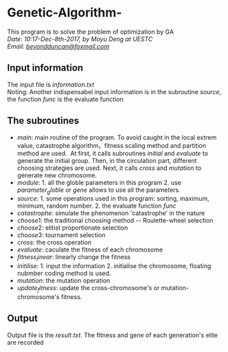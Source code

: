 # Genetic-Algorithm-
This program is to solve the problem of optimization by GA  <br/>
*Date: 10:17-Dec-8th-2017, by Moyu Deng at UESTC*  <br/>
*Email: beyondduncan@foxmail.com*   <br/>
## Input information
 The input file is $information.txt$   <br/>
 Noting: Another indispensabel input information is in the subroutine $source$, the function $func$ is the evaluate function   <br/>
## The subroutines
+ $main$: main routine of the program. To avoid caught in the local extrem value, catastrophe algorithm，fitness scaling method and partition method are used.
  At first, it calls subroutines $initial$ and $evaluate$ to generate the initial group. Then, in the circulation part, different choosing strategies are used. Next, it calls $cross$ and $mutation$ to generate new chromosome.  <br/>
+ $module$: 1. all the globle parameters in this program 2.  use $parameter_globle$ or $gene$ allows to use all the parameters. <br/>
+ $source$: 1. some operations used in this program: sorting, maximum, minimum, random number. 2. the evaluate function $func$
+ $catastrophe$: simulate the phenomenon 'catastrophe' in the nature 
+ $choose1$: the traditional choosing method -- Roulette-wheel selection
+ $choose2$: elitist proportionate selection
+ $choose3$: tournament selection
+ $cross$: the cross operation 
+ $evaluate$: caculate the fitness of each chromosome
+ $fitness_linear$: linearly change the fitness 
+ $initilise$: 1. input the information 2. initialise the chromosome, floating nubmber coding method is used.
+ $mutation$: the mutation operation
+ $update_fitness$: update the cross-chromosome's or mutation-chromosome's fitness.
## Output
Output file is the $result.txt$. The fitness and gene of each generation's elite are recorded
